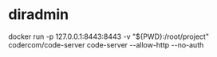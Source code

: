 # diradmin

docker run -p 127.0.0.1:8443:8443 -v "${PWD}:/root/project" codercom/code-server code-server --allow-http --no-auth
